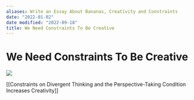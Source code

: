 ```yaml
---
aliases: Write an Essay About Bananas, Creativity and Constraints
date: "2022-01-02"
date modified: "2022-09-18"
title: We Need Constraints To Be Creative
---
```


# We Need Constraints To Be Creative
![](https://i.imgur.com/xCP65w2.png)

[[Constraints on Divergent Thinking and the Perspective-Taking Condition Increases Creativity]]
